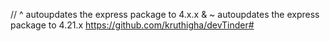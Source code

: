  // ^ autoupdates the express package to 4.x.x & ~ autoupdates the express package to 4.21.x 
 https://github.com/kruthigha/devTinder#